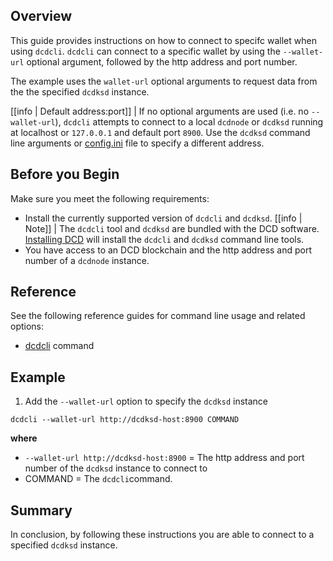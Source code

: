 ## Overview
This guide provides instructions on how to connect to specifc wallet when using `dcdcli`. `dcdcli` can connect to a specific wallet by using the `--wallet-url` optional argument, followed by the http address and port number.

The example uses the `wallet-url` optional arguments to request data from the the specified `dcdksd` instance.

[[info | Default address:port]]
| If no optional arguments are used (i.e. no `--wallet-url`), `dcdcli` attempts to connect to a local `dcdnode` or `dcdksd` running at localhost or `127.0.0.1` and default port `8900`. Use the `dcdksd` command line arguments or [config.ini](../../03_dcdksd/10_usage.md/#launching-dcdksd-manually) file to specify a different address.

## Before you Begin
Make sure you meet the following requirements: 

* Install the currently supported version of `dcdcli` and `dcdksd`.
[[info | Note]]
| The `dcdcli` tool and `dcdksd` are bundled with the DCD software. [Installing DCD](../../00_install/index.md) will install the `dcdcli` and `dcdksd` command line tools. 
* You have access to an DCD blockchain and the http address and port number of a `dcdnode` instance. 

## Reference
See the following reference guides for command line usage and related options:

* [dcdcli](../index.md) command

## Example

1. Add the `--wallet-url` option to specify the `dcdksd` instance

```shell
dcdcli --wallet-url http://dcdksd-host:8900 COMMAND
```

**where**
* `--wallet-url http://dcdksd-host:8900` = The http address and port number of the `dcdksd` instance to connect to
* COMMAND = The `dcdcli`command.

## Summary
In conclusion, by following these instructions you are able to connect to a specified `dcdksd` instance. 
